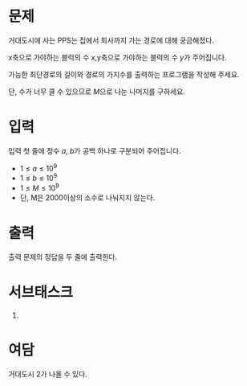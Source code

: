 # 문제

거대도시에 사는 PPS는 집에서 회사까지 가는 경로에 대해 궁금해졌다. 

x축으로 가야하는 블럭의 수 $x$,y축으로 가야하는 블럭의 수 $y$가 주어집니다.

가능한 최단경로의 길이와 경로의 가지수를 출력하는 프로그램을 작성해 주세요.

단, 수가 너무 클 수 있으므로 $M$으로 나눈 나머지를 구하세요.

# 입력

입력 첫 줄에 정수 $a$, $b$가 공백 하나로 구분되어 주어집니다.

* $1 \le a \le 10^9$
* $1 \le b \le 10^9$
* $1 \le M \le 10^9$
* 단, M은 2000이상의 소수로 나눠지지 않는다.
  
# 출력

출력 문제의 정답을 두 줄에 출력한다. 

# 서브태스크

1.
# 여담

거대도시 2가 나올 수 있다.